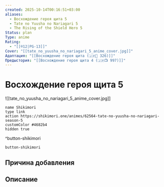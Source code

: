 ```yaml
---
created: 2025-10-14T00:16:51+03:00
aliases:
  - Восхождение героя щита 5
  - Tate no Yuusha no Nariagari 5
  - The Rising of the Shield Hero 5
Status: plan
Type: anime
Rating:
  - "[[®️12|PG-13]]"
Cover: "[[tate_no_yuusha_no_nariagari_5_anime_cover.jpg]]"
Адаптация: "[[Восхождение героя щита (🇯🇵📘 326)]]"
Предыстория: "[[Восхождение героя щита 4 (🇯🇵📺 997)]]"
---
```


# Восхождение героя щита 5

![[tate_no_yuusha_no_nariagari_5_anime_cover.jpg]]



```button
name Shikimori
type link
action https://shikimori.one/animes/62564-tate-no-yuusha-no-nariagari-season-5
customColor #4682b4
hidden true
```
^button-shikimori





`button-shikimori`

## Причина добавления




## Описание


